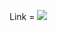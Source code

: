 

Link = [<img src ="https://img.shields.io/badge/calculator-%23.svg?&style=for-the-badge&logo=www&logoColor=white%22&color=red">](https://sebas2203.github.io/calculator/)
